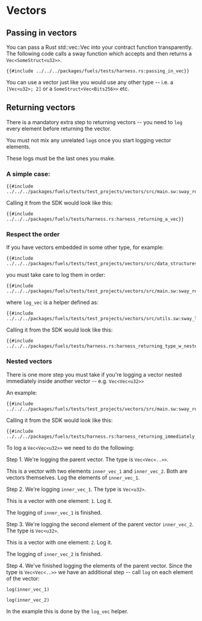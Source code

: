 # Vectors

## Passing in vectors
You can pass a Rust std::vec::Vec into your contract function transparently. The following code calls a sway function which accepts and then returns a `Vec<SomeStruct<u32>>`.

```rust,ignore
{{#include ../../../packages/fuels/tests/harness.rs:passing_in_vec}}
```

You can use a vector just like you would use any other type -- i.e. a `[Vec<u32>; 2]` or a `SomeStruct<Vec<Bits256>>` etc.

## Returning vectors
There is a mandatory extra step to returning vectors -- you need to `log` every element before returning the vector.

You must not mix any unrelated `log`s once you start logging vector elements. 

These logs must be the last ones you make.


### A simple case:
```rust,ignore
{{#include ../../../packages/fuels/tests/test_projects/vectors/src/main.sw:sway_returning_a_vec}}
```

Calling it from the SDK would look like this:

```rust,ignore
{{#include ../../../packages/fuels/tests/harness.rs:harness_returning_a_vec}}
```

### Respect the order
If you have vectors embedded in some other type, for example:

```rust,ignore
{{#include ../../../packages/fuels/tests/test_projects/vectors/src/data_structures.sw:sway_nested_vec_types}}
```

you must take care to log them in order:
```rust,ignore
{{#include ../../../packages/fuels/tests/test_projects/vectors/src/main.sw:sway_returning_type_w_nested_vectors}}
```

where `log_vec` is a helper defined as:
```rust,ignore
{{#include ../../../packages/fuels/tests/test_projects/vectors/src/utils.sw:sway_log_vec_helper}}
```


Calling it from the SDK would look like this:

```rust,ignore
{{#include ../../../packages/fuels/tests/harness.rs:harness_returning_type_w_nested_vectors}}
```


### Nested vectors
There is one more step you must take if you're logging a vector nested immediately inside another vector -- e.g. `Vec<Vec<u32>>`

An example:

```rust,ignore
{{#include ../../../packages/fuels/tests/test_projects/vectors/src/main.sw:sway_returning_immediately_nested_vectors}}
```
Calling it from the SDK would look like this:

```rust,ignore
{{#include ../../../packages/fuels/tests/harness.rs:harness_returning_immediately_nested_vectors}}
```


To log a `Vec<Vec<u32>>` we need to do the following:

Step 1. 
We're logging the parent vector. The type is `Vec<Vec<..>>`.

This is a vector with two elements `inner_vec_1` and `inner_vec_2`. Both are vectors themselves. Log the elements of `inner_vec_1`.

Step 2.
We're logging `inner_vec_1`. The type is `Vec<u32>`.

This is a vector with one element: `1`. Log it.

The logging of `inner_vec_1` is finished.

Step 3.
We're logging the second element of the parent vector `inner_vec_2`. The type is `Vec<u32>`.

This is a vector with one element: `2`. Log it.

The logging of `inner_vec_2` is finished.

Step 4.
We've finished logging the elements of the parent vector. Since the type is `Vec<Vec<..>>` we have an additional step -- call `log` on each element of the vector:


`log(inner_vec_1)`

`log(inner_vec_2)`

In the example this is done by the `log_vec` helper.